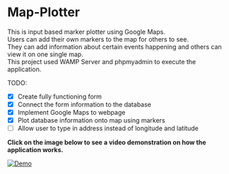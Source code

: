 # Map-Plotter
This is input based marker plotter using Google Maps.<br>
Users can add their own markers to the map for others to see.<br>
They can add information about certain events happening and others can view it on one single map.<br> 
This project used WAMP Server and phpmyadmin to execute the application.<br> 




TODO:
- [x] Create fully functioning form
- [x] Connect the form information to the database
- [x] Implement Google Maps to webpage
- [x] Plot database information onto map using markers
- [ ] Allow user to type in address instead of longitude and latitude

**Click on the image below to see a video demonstration on how the application works.** 

[![Demo](https://i.imgur.com/0wrOVXm.png)](https://youtu.be/073-Q1ZL7X8)

